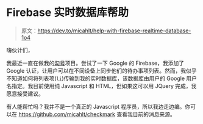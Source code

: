 # Firebase 实时数据库帮助

> 原文：<https://dev.to/micahlt/help-with-firebase-realtime-database-1o4>

嗨伙计们，

我最近一直在做我的[勾号](https://dev.to/micahlt/checkmark-a-beautiful-to-do-with-materialize-foe)项目。尝试了一下 Google 的 Firebase，我添加了 Google 认证，让用户可以在不同设备上同步他们的待办事项列表。然而，我似乎不知道如何将列表项(`li`)传输到我的实时数据库，该数据库由用户的 Google 用户名指定。我目前使用纯 Javascript 和 HTML，但如果这可以用 JQuery 完成，我愿意接受建议。

有人能帮忙吗？我并不是一个真正的 Javascript 程序员，所以我边走边编。你可以在 https://github.com/micahlt/checkmark 查看我目前的消息来源。